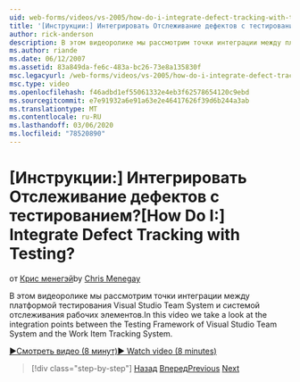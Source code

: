 ```yaml
---
uid: web-forms/videos/vs-2005/how-do-i-integrate-defect-tracking-with-testing
title: '[Инструкции:] Интегрировать Отслеживание дефектов с тестированием? | Документы Майкрософт'
author: rick-anderson
description: В этом видеоролике мы рассмотрим точки интеграции между платформой тестирования Visual Studio Team System и системой отслеживания рабочих элементов.
ms.author: riande
ms.date: 06/12/2007
ms.assetid: 83a849da-fe6c-483a-bc26-73e8a135830f
msc.legacyurl: /web-forms/videos/vs-2005/how-do-i-integrate-defect-tracking-with-testing
msc.type: video
ms.openlocfilehash: f46adbd1ef55061332e4eb3f62578654120c9ebd
ms.sourcegitcommit: e7e91932a6e91a63e2e46417626f39d6b244a3ab
ms.translationtype: MT
ms.contentlocale: ru-RU
ms.lasthandoff: 03/06/2020
ms.locfileid: "78520890"
---
```

# <a name="how-do-i-integrate-defect-tracking-with-testing"></a><span data-ttu-id="10e0e-104">[Инструкции:] Интегрировать Отслеживание дефектов с тестированием?</span><span class="sxs-lookup"><span data-stu-id="10e0e-104">[How Do I:] Integrate Defect Tracking with Testing?</span></span>

<span data-ttu-id="10e0e-105">от [Крис менегэй](https://twitter.com/CMenegay)</span><span class="sxs-lookup"><span data-stu-id="10e0e-105">by [Chris Menegay](https://twitter.com/CMenegay)</span></span>

<span data-ttu-id="10e0e-106">В этом видеоролике мы рассмотрим точки интеграции между платформой тестирования Visual Studio Team System и системой отслеживания рабочих элементов.</span><span class="sxs-lookup"><span data-stu-id="10e0e-106">In this video we take a look at the integration points between the Testing Framework of Visual Studio Team System and the Work Item Tracking System.</span></span>

[<span data-ttu-id="10e0e-107">&#9654;Смотреть видео (8 минут)</span><span class="sxs-lookup"><span data-stu-id="10e0e-107">&#9654; Watch video (8 minutes)</span></span>](https://channel9.msdn.com/Blogs/ASP-NET-Site-Videos/how-do-i-integrate-defect-tracking-with-testing)

> [!div class="step-by-step"]
> <span data-ttu-id="10e0e-108">[Назад](the-effects-of-viewstate.md)
> [Вперед](how-do-i-create-my-own-bug-work-item.md)</span><span class="sxs-lookup"><span data-stu-id="10e0e-108">[Previous](the-effects-of-viewstate.md)
[Next](how-do-i-create-my-own-bug-work-item.md)</span></span>
